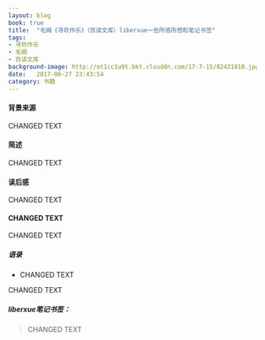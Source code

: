 ```yaml
---
layout: blog
book: true
title:  "毛姆《寻欢作乐》（百读文库）liberxue一些所感所想和笔记书签"
tags:
- 寻欢作乐
- 毛姆
- 百读文库
background-image: http://ot1cc1u9t.bkt.clouddn.com/17-7-15/82431810.jpg
date:   2017-06-27 23:43:54
category: 书籍
---
```


#### 背景来源
CHANGED TEXT

#### 简述

CHANGED TEXT

#### 读后感
CHANGED TEXT
 
#### CHANGED TEXT
CHANGED TEXT
 
##### 语录
 
- CHANGED TEXT
 
CHANGED TEXT

#####  liberxue笔记书签：
 
> CHANGED TEXT
